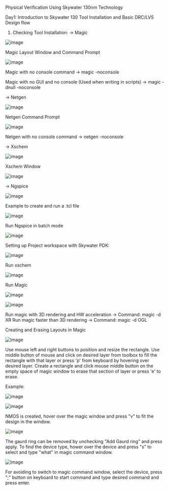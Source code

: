 Physical Verification Using Skywater 130nm Technology


Day1: Introduction to Skywater 130
Tool Installation and Basic DRC/LVS Design flow

1. Checking Tool Installation:
-> Magic

![image](https://user-images.githubusercontent.com/80171126/194927788-8c9c7302-f52c-45a8-9e45-bd2baea84b35.png)

Magic Layout Window and Command Prompt

![image](https://user-images.githubusercontent.com/80171126/194928193-d756e637-e264-4c00-ad7f-d1e2b3a4c438.png)

Magic with no console command -> magic -noconsole

Magic with no GUI and no console (Used when writing in scripts) -> magic -dnull -noconsole


-> Netgen

![image](https://user-images.githubusercontent.com/80171126/194928419-7782db40-cf64-47e1-8cd8-1b91f923af1a.png)

Netgen Command Prompt

![image](https://user-images.githubusercontent.com/80171126/194928486-f21408f2-a02c-4f76-99dd-fae982e13cfa.png)

Netgen with no console command -> netgen -noconsole

-> Xschem

![image](https://user-images.githubusercontent.com/80171126/194928593-440498f6-542e-42c7-b7af-f50d67e24eab.png)

Xschem Window

![image](https://user-images.githubusercontent.com/80171126/194928663-cf53d33d-0ea1-445b-af7e-50596a54d84a.png)

-> Ngspice

![image](https://user-images.githubusercontent.com/80171126/194928848-55020dad-b851-4dc8-8f39-a5c4c108cdef.png)


Example to create and run a .tcl file

![image](https://user-images.githubusercontent.com/80171126/194931483-24b45207-a931-4561-8f77-20a112b546a4.png)

Run Ngspice in batch mode

![image](https://user-images.githubusercontent.com/80171126/194931572-8bd7b085-7d35-4cc1-a7e7-3c2e84ef1a77.png)


Setting up Project workspace with Skywater PDK:

![image](https://user-images.githubusercontent.com/80171126/194934874-e9c07e65-1fe3-4707-b783-4c527f76f5c6.png)


Run xschem

![image](https://user-images.githubusercontent.com/80171126/194934979-8958b232-d5fd-4606-acbc-2bbc5ed909b6.png)

Run Magic

![image](https://user-images.githubusercontent.com/80171126/194935576-33605719-616c-42fd-b276-eb76da36b941.png)

![image](https://user-images.githubusercontent.com/80171126/194935653-cc1b79b4-e496-4b3f-a80e-538b0ca758c7.png)

Run magic with 3D rendering and HW acceleration -> Command: magic -d XR
Run magic faster than 3D rendering -> Command: magic -d OGL

Creating and Erasing Layouts in Magic

![image](https://user-images.githubusercontent.com/80171126/195152395-3e62b8fb-559b-43b7-87a6-0d5515574ec5.png)

Use mouse left and right buttons to position and resize the rectangle. Use middle button of mouse and click on desired layer from toolbox to fill the rectangle with that layer or press 'p' from keyboard by hovering over desired layer. Create a rectangle and click mouse middle button on the empty space of magic window to erase that section of layer or press 'e' to erase.

Example:

![image](https://user-images.githubusercontent.com/80171126/195765414-c81990df-9938-478f-8f42-e59782e9a486.png)

![image](https://user-images.githubusercontent.com/80171126/195765674-c03bc6b8-3535-4eca-9ea6-a4ec23b9764f.png)

NMOS is created, hover over the magic window and press "v" to fit the design in the window.

![image](https://user-images.githubusercontent.com/80171126/195809613-7fffbcfa-2d4f-4b30-b5e2-071583769e46.png)

The gaurd ring can be removed by unchecking "Add Gaurd ring" and press apply.
To find the device type, hower over the device and press "s" to select and type "what" in magic command window.

![image](https://user-images.githubusercontent.com/80171126/195810783-44757358-d72f-44eb-9883-5d56d8506717.png)

For avoiding to switch to magic command window, select the device, press ";" button on keyboard to start command and type desired command and press enter.

